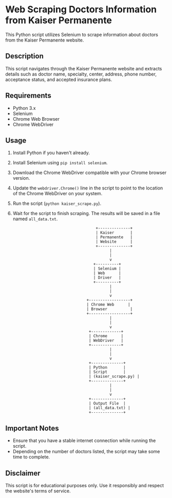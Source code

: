 # Web Scraping Doctors Information from Kaiser Permanente

This Python script utilizes Selenium to scrape information about doctors from the Kaiser Permanente website.

## Description

This script navigates through the Kaiser Permanente website and extracts details such as doctor name, specialty, center, address, phone number, acceptance status, and accepted insurance plans.

## Requirements

- Python 3.x
- Selenium
- Chrome Web Browser
- Chrome WebDriver

## Usage

1. Install Python if you haven't already.
2. Install Selenium using `pip install selenium`.
3. Download the Chrome WebDriver compatible with your Chrome browser version.
4. Update the `webdriver.Chrome()` line in the script to point to the location of the Chrome WebDriver on your system.
5. Run the script (`python kaiser_scrape.py`).
6. Wait for the script to finish scraping. The results will be saved in a file named `all_data.txt`.

                                           +--------------+
                                           | Kaiser       |
                                           | Permanente   |
                                           | Website      |
                                           +--------------+
                                                 |
                                                 |
                                                 v
                                          +----------+
                                          | Selenium |
                                          | Web      |
                                          | Driver   |
                                          +----------+
                                                 |
                                                 |
                                                 v
                                       +------------------+
                                       | Chrome Web      |
                                       | Browser          |
                                       +------------------+
                                                 |
                                                 |
                                                 v
                                        +-------------+
                                        | Chrome      |
                                        | WebDriver   |
                                        +-------------+
                                                 |
                                                 |
                                                 v
                                        +--------------+
                                        | Python       |
                                        | Script       |
                                        | (kaiser_scrape.py) |
                                        +--------------+
                                                 |
                                                 |
                                                 v
                                        +--------------+
                                        | Output File  |
                                        | (all_data.txt) |
                                        +--------------+


## Important Notes

- Ensure that you have a stable internet connection while running the script.
- Depending on the number of doctors listed, the script may take some time to complete.

## Disclaimer

This script is for educational purposes only. Use it responsibly and respect the website's terms of service.
